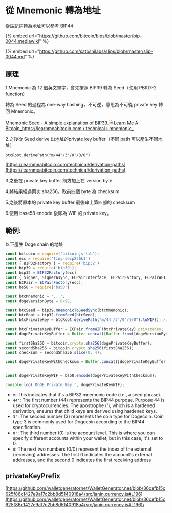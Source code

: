 # 從 Mnemonic 轉為地址

從註記詞轉為地址可以參考 BIP44:

{% embed url="https://github.com/bitcoin/bips/blob/master/bip-0044.mediawiki" %}

{% embed url="https://github.com/satoshilabs/slips/blob/master/slip-0044.md" %}

## 原理

1.Mnemonic 為 12 個英文單字，會先按照 BIP39 轉為 Seed（使用 PBKDF2 function）

轉為 Seed 的過程為 one-way hashing，不可逆，意思為不可從  private key 轉回 Mnemonic。\
[\
Mnemonic Seed - A simple explanation of BIP39.![](data:image/png;base64,iVBORw0KGgoAAAANSUhEUgAAABAAAAAQCAMAAAAoLQ9TAAAAWlBMVEX/////ZgD/hDH/jD//ijz/eyNvb2+Wlpb+/v4tLS3/9u/x8fH/cBAyMjL29vb/mVTp6en/8Ob/r3pUVFQ5OTnf39//uIljPCL/pGj/fyrGxsZZUUuYThxFRUWV5VjAAAAAXklEQVR4AWXIQRLBQBQFwH7AfIEEiOD+17SUKr1s/8RimRUAayAAAZutmGvFzjwQ5joF7MGBYwcEJ32vAAPOC5fiCgShK7cG7gjloYAYnyZefkOJ0how5p0BH5ibGl/zIwKmEKIt4wAAAABJRU5ErkJggg==)Learn Me A Bitcoin_https://learnmeabitcoin.com › technical › mnemonic_](https://learnmeabitcoin.com/technical/mnemonic)

2.之後從 Seed derive 出地址的private key buffer（不同 path 可以產生不同地址）

```
btcRoot.derivePath("m/44'/3'/0'/0/0")
```

[https://learnmeabitcoin.com/technical/derivation-paths](https://learnmeabitcoin.com/technical/derivation-paths)

3.之後在 private key buffer 前方加上在 version byte

4.將結果經過兩次 sha256，取前四個 byte 為 checksum

5.之後將原本的 private key buffer 最後串上第四部的 checksum

6.使用 base58 encode 後即為 WIF 的 private key。

## 範例:

以下產生 Doge chain 的地址

```javascript
const bitcoin = require('bitcoinjs-lib');
const ecc = require('tiny-secp256k1')
const { BIP32Factory } = require('bip32')
const bip39 = require('bip39');
const bip32 = BIP32Factory(ecc)
const { Signer, SignerAsync, ECPairInterface, ECPairFactory, ECPairAPI, TinySecp256k1Interface } = require('ecpair');
const ECPair = ECPairFactory(ecc);
const bs58 = require('bs58')

const btcMnemonic = '...';
const dogeVersionByte = 0x9E;

const btcSeed = bip39.mnemonicToSeedSync(btcMnemonic);
const btcRoot = bip32.fromSeed(btcSeed);
const btcPrivateKey = btcRoot.derivePath("m/44'/3'/0'/0/0").toWIF(); // Replace the path as needed

const btcPrivateKeyBuffer = ECPair.fromWIF(btcPrivateKey).privateKey;
const dogePrivateKeyBuffer = Buffer.concat([Buffer.from([dogeVersionByte]), btcPrivateKeyBuffer]);

const firstSha256 = bitcoin.crypto.sha256(dogePrivateKeyBuffer);
const secondSha256 = bitcoin.crypto.sha256(firstSha256);
const checksum = secondSha256.slice(0, 4);

const dogePrivateKeyWithChecksum = Buffer.concat([dogePrivateKeyBuffer, checksum]);


const dogePrivateKeyWIF = bs58.encode(dogePrivateKeyWithChecksum);

console.log('DOGE Private Key:', dogePrivateKeyWIF);
```

* `m`: This indicates that it's a BIP32 mnemonic code (i.e., a seed phrase).
* `44'`: The first number (44) represents the BIP44 purpose. Purpose 44 is used for cryptocurrencies. The apostrophe ('), which is a hardened derivation, ensures that child keys are derived using hardened keys.
* `3'`: The second number (3) represents the coin type for Dogecoin. Coin type 3 is commonly used for Dogecoin according to the BIP44 specification.
* `0'`: The third number (0) is the account level. This is where you can specify different accounts within your wallet, but in this case, it's set to 0.
* `0`: The next two numbers (0/0) represent the index of the external (receiving) addresses. The first 0 indicates the account's external addresses, and the second 0 indicates the first receiving address.

## privateKeyPrefix

[https://github.com/walletgeneratornet/WalletGenerator.net/blob/36cefb15c625f86c1427e9a17c2bb8d5140918a4/src/janin.currency.js#L196](https://github.com/walletgeneratornet/WalletGenerator.net/blob/36cefb15c625f86c1427e9a17c2bb8d5140918a4/src/janin.currency.js#L196)\
